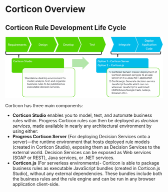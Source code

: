 # Corticon Overview

## Corticon Rule Development Life Cycle

![Corticon Runtimes](https://github.com/corticon/corticon.js-samples/blob/b0b2251c261b9f895da2ec88941cfd6d425c9ecc/docs/assets/corticon%20server%20vs%20js.png)


Corticon has three main components:



* **Corticon Studio** enables you to model, test, and automate business rules within. Progress Corticon rules can then be deployed as _decision services_, made available in nearly any architectural environment by using either:
* **Progress Corticon Server** (For deploying Decision Services onto a server)—the runtime environment that hosts deployed rule models (created in Corticon Studio), exposing them as Decision Services to the external world. Decision Services can be exposed as Web services (SOAP or REST), Java services, or .NET services.
* **Corticon.js** (For serverless environments)- Corticon is able to package business rules as executable JavaScript bundles (created in Corticon.js Studio), without any external dependencies. These bundles include both the business rules and the rule engine and can be run in any browser application client-side.

